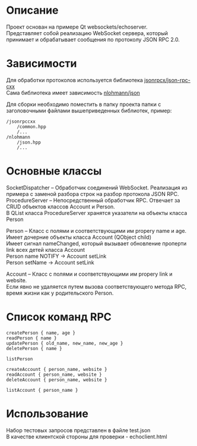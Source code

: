 # Описание
Проект основан на примере Qt websockets/echoserver.  
Представляет собой реализацию WebSocket сервера, который принимает и обрабатывает сообщения по протоколу JSON RPC 2.0.

# Зависимости
Для обработки протоколов используется библиотека [jsonrpcx/json-rpc-cxx](https://github.com/jsonrpcx/json-rpc-cxx)  
Сама библиотека имеет зависимость [nlohmann/json](https://github.com/nlohmann/json)

Для сборки необходимо поместить в папку проекта папки с заголовочными файлами вышеприведенных библиотек, пример:  

    /jsonrpccxx  
        /common.hpp  
        /...  
    /nlohmann  
        /json.hpp  
        /...  


# Основные классы
SocketDispatcher – Обработчик соединений WebSocket. Реализация из примера с заменой разбора строк на разбор протокола JSON RPC.  
ProcedureServer – Непосредственный обработчик RPC. Отвечает за CRUD объектов классов Account и Person.  
В QList класса ProcedureServer хранятся указатели на объекты класса Person  

Person – Класс с полями и соответствующими им propery name и age.  
Имеет дочерние объекты класса Account (QObject child)  
Имеет сигнал nameChanged, который вызывает обновление проперти link всех детей класса Account  
Person name NOTIFY -> Account setLink  
Person setName -> Account setLink  

Account – Класс с полями и соответствующими им propery link и website.  
Если явно не удаляется путем вызова соответствующего метода RPC, время жизни как у родительского Person.

# Список команд RPC
    createPerson { name, age }  
    readPerson { name }  
    updatePerson { old_name, new_name, new_age }  
    deletePerson { name }  
    
    listPerson  
    
    createAccount { person_name, website }  
    readAccount { person_name, website }  
    deleteAccount { person_name, website }  
    
    listAccount { person_name }  

# Использование
Набор тестовых запросов представлен в файле test.json  
В качестве клиентской стороны для проверки - echoclient.html